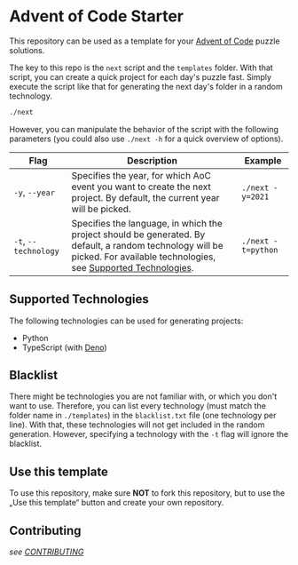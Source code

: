# Advent of Code Starter

This repository can be used as a template for your [Advent of Code](https://adventofcode.com) puzzle solutions.

The key to this repo is the `next` script and the `templates` folder. With that script, you can create a quick project for each day's puzzle fast.
Simply execute the script like that for generating the next day's folder in a random technology.

```bash
./next
```

However, you can manipulate the behavior of the script with the following parameters (you could also use `./next -h` for a quick overview of options).

| Flag  | Description   | Example   |
| ---   | ---           | ---       |
| `-y`, `--year`    | Specifies the year, for which AoC event you want to create the next project. By default, the current year will be picked.  | `./next -y=2021`   |
| `-t`, `--technology`  | Specifies the language, in which the project should be generated. By default, a random technology will be picked. For available technologies, see [Supported Technologies](#supported-technologies).   | `./next -t=python`    |

## Supported Technologies

The following technologies can be used for generating projects:

* Python
* TypeScript (with [Deno](https://deno.land/))

## Blacklist

There might be technologies you are not familiar with, or which you don't want to use. Therefore, you can list every technology (must match the folder name in `./templates`) in the
`blacklist.txt` file (one technology per line). With that, these technologies will not get included in the random generation. However, specifying a technology with the `-t` flag will ignore the blacklist.


## Use this template

To use this repository, make sure **NOT** to fork this repository, but to use the „Use this template“ button and create your own repository.

## Contributing

_see [CONTRIBUTING](CONTRIBUTING.md)_
